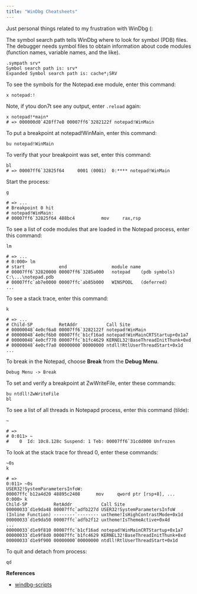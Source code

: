 ```yaml
---
title: "WinDbg Cheatsheets"
---
```


Just personal things related to my frustration with WinDbg (:

The symbol search path tells WinDbg where to look for symbol (PDB) files. The debugger needs symbol files to obtain information about code modules (function names, variable names, and the like).

```
.sympath srv*
Symbol search path is: srv*
Expanded Symbol search path is: cache*;SRV
```

To see the symbols for the Notepad.exe module, enter this command:

```
x notepad:!
```

Note, if ytou don7t see any output, enter `.reload` again:

```
x notepad!*main*
# => 000000d0`428ff7e8 00007ff6`3282122f notepad!WinMain
```

To put a breakpoint at notepad!WinMain, enter this command:

```
bu notepad!WinMain
```

To verify that your breakpoint was set, enter this command:

```
bl
# => 00007ff6`32825f64     0001 (0001)  0:**** notepad!WinMain
```

Start the process:

```
g

# => ...
# Breakpoint 0 hit
# notepad!WinMain:
# 00007ff6`32825f64 488bc4          mov     rax,rsp
```

To see a list of code modules that are loaded in the Notepad process, enter this command:

```
lm

# => ...
# 0:000> lm
# start             end                 module name
# 00007ff6`32820000 00007ff6`3285a000   notepad    (pdb symbols)          C:\...\notepad.pdb
# 00007ffc`ab7e0000 00007ffc`ab85b000   WINSPOOL   (deferred)             
...
```

To see a stack trace, enter this command:

```
k

# => ...
# Child-SP          RetAddr           Call Site
# 00000048`4e0cf6a8 00007ff6`3282122f notepad!WinMain
# 00000048`4e0cf6b0 00007ffc`b1cf16ad notepad!WinMainCRTStartup+0x1a7
# 00000048`4e0cf770 00007ffc`b1fc4629 KERNEL32!BaseThreadInitThunk+0xd
# 00000048`4e0cf7a0 00000000`00000000 ntdll!RtlUserThreadStart+0x1d ...
```

To break in the Notepad, choose **Break** from the **Debug Menu**.

```
Debug Menu -> Break
```

To set and verify a breakpoint at ZwWriteFile, enter these commands:

```
bu ntdll!ZwWriteFile
bl
```

To see a list of all threads in Notepapd process, enter this command (tilde):

```
~

# => 
# 0:011> ~
#    0  Id: 10c8.128c Suspend: 1 Teb: 00007ff6`31cdd000 Unfrozen
```

To look at the stack trace for thread 0, enter these commands:

```
~0s
k

# =>
0:011> ~0s
USER32!SystemParametersInfoW:
00007ffc`b12a4d20 48895c2408      mov     qword ptr [rsp+8], ...
0:000> k
Child-SP          RetAddr           Call Site
00000033`d1e9da48 00007ffc`adfb227d USER32!SystemParametersInfoW
(Inline Function) --------`-------- uxtheme!IsHighContrastMode+0x1d
00000033`d1e9da50 00007ffc`adfb2f12 uxtheme!IsThemeActive+0x4d
...
00000033`d1e9f810 00007ffc`b1cf16ad notepad!WinMainCRTStartup+0x1a7
00000033`d1e9f8d0 00007ffc`b1fc4629 KERNEL32!BaseThreadInitThunk+0xd
00000033`d1e9f900 00000000`00000000 ntdll!RtlUserThreadStart+0x1d
```

To quit and detach from process:

```
qd
```

**References**

* [windbg-scripts](https://github.com/0vercl0k/windbg-scripts)
